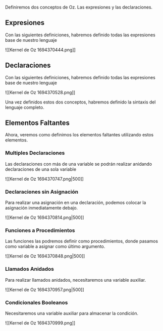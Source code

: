 Definiremos dos conceptos de Oz. Las expresiones y las declaraciones.

## Expresiones

Con las siguientes definiciones, habremos definido todas las expresiones base de nuestro lenguaje

![[Kernel de Oz 1694370444.png]]

## Declaraciones

Con las siguientes definiciones, habremos definido todas las expresiones base de nuestro lenguaje

![[Kernel de Oz 1694370528.png]]

Una vez definidos estos dos conceptos, habremos definido la sintaxis del lenguaje completo.

## Elementos Faltantes

Ahora, veremos como definimos los elementos faltantes utilizando estos elementos.

### Multiples Declaraciones

Las declaraciones con más de una variable se podrán realizar anidando declaraciones de una sola variable

![[Kernel de Oz 1694370747.png|500]]

### Declaraciones sin Asignación

Para realizar una asignación en una declaración, podemos colocar la asignación inmediatamente debajo.

![[Kernel de Oz 1694370814.png|500]]

### Funciones a Procedimientos

Las funciones las podremos definir como procedimientos, donde pasamos como variable a asignar como último argumento.

![[Kernel de Oz 1694370848.png|500]]

### Llamados Anidados

Para realizar llamados anidados, necesitaremos una variable auxiliar.

![[Kernel de Oz 1694370957.png|500]]

### Condicionales Booleanos

Necesitaremos una variable auxiliar para almacenar la condición.

![[Kernel de Oz 1694370999.png]]
